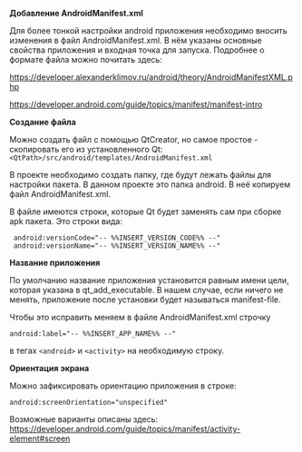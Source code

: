 **Добавление AndroidManifest.xml**

Для более тонкой настройки android приложения необходимо вносить изменения в файл AndroidManifest.xml. В нём указаны основные свойства приложения и входная точка для запуска. Подробнее о формате файла можно почитать здесь: 

https://developer.alexanderklimov.ru/android/theory/AndroidManifestXML.php

https://developer.android.com/guide/topics/manifest/manifest-intro

**Создание файла**

Можно создать файл с помощью QtCreator, но самое простое - скопировать его из установленного Qt: ``<QtPath>/src/android/templates/AndroidManifest.xml``

В проекте необходимо создать папку, где будут лежать файлы для настройки пакета. В данном проекте это папка android. В неё копируем файл AndroidManifest.xml.

В файле имеются строки, которые Qt будет заменять сам при сборке apk пакета. Это строки вида:

```
 android:versionCode="-- %%INSERT_VERSION_CODE%% --"
 android:versionName="-- %%INSERT_VERSION_NAME%% --"
```

**Название приложения**

По умолчанию название приложения установится равным имени цели, которая указана в qt_add_executable. В нашем случае, если ничего не менять, приложение после установки будет называться manifest-file.

Чтобы это исправить меняем в файле AndroidManifest.xml строчку

```
android:label="-- %%INSERT_APP_NAME%% --"
```
в тегах `<android>` и `<activity>` на необходимую строку.

**Ориентация экрана**

Можно зафиксировать ориентацию приложения в строке:

```
android:screenOrientation="unspecified"
```

Возможные варианты описаны здесь: https://developer.android.com/guide/topics/manifest/activity-element#screen

